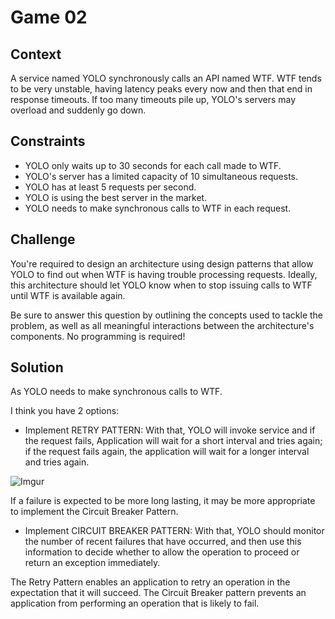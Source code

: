 # Game 02

## Context

A service named YOLO synchronously calls an API named WTF. WTF tends to be very unstable, having latency peaks every now and then that end in response timeouts. If too many timeouts pile up, YOLO's servers may overload and suddenly go down.

## Constraints

- YOLO only waits up to 30 seconds for each call made to WTF.
- YOLO's server has a limited capacity of 10 simultaneous requests.
- YOLO has at least 5 requests per second.
- YOLO is using the best server in the market.
- YOLO needs to make synchronous calls to WTF in each request.

## Challenge

You're required to design an architecture using design patterns that allow YOLO to find out when WTF is having trouble processing requests. Ideally, this architecture should let YOLO know when to stop issuing calls to WTF until WTF is available again.

Be sure to answer this question by outlining the concepts used to tackle the problem, as well as all meaningful interactions between the architecture's components. No programming is required!

## Solution

As YOLO needs to make synchronous calls to WTF.

I think you have 2 options: 

- Implement RETRY PATTERN: With that, YOLO will invoke service and if the request fails, Application will wait for a short interval and tries again; if the request fails again, the application will wait for a longer interval and tries again.

![Imgur](https://i.imgur.com/Tr0YBp7.png)

If a failure is expected to be more long lasting, it may be more appropriate to implement the Circuit Breaker Pattern.

- Implement CIRCUIT BREAKER PATTERN: With that, YOLO should monitor the number of recent failures that have occurred, and then use this information to decide whether to allow the operation to proceed or return an exception immediately.

The Retry Pattern enables an application to retry an operation in the expectation that it will succeed. The Circuit Breaker pattern prevents an application from performing an operation that is likely to fail.
